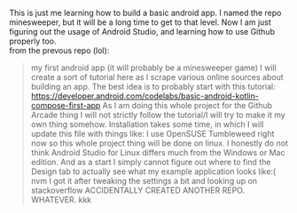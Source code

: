 This is just me learning how to build a basic android app. I named the repo minesweeper, but it will be a long time to get to that level. Now I am just figuring out the usage of Android Studio, and learning how to use Github properly too.<br>
from the prevous repo (lol):
>my first android app (it will probably be a minesweeper game) I will create a sort of tutorial here as I scrape various online sources about building an app.
The best idea is to probably start with this tutorial: https://developer.android.com/codelabs/basic-android-kotlin-compose-first-app
As I am doing this whole project for the Github Arcade thing I will not strictly follow the tutorial/I will try to make it my own thing somehow.
Installation takes some time, in which I will update this file with things like: I use OpenSUSE Tumbleweed right now so this whole project thing will be done on linux. I honestly do not think Android Studio for Linux differs much from the Windows or Mac edition.
And as a start I simply cannot figure out where to find the Design tab to actually see what my example application looks like:( nvm I got it after tweaking the settings a bit and looking up on stackoverflow ACCIDENTALLY CREATED ANOTHER REPO. WHATEVER.
kkk

